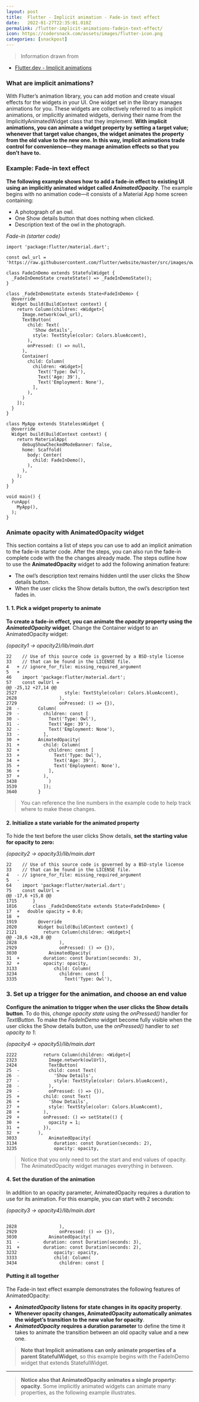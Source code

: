 ```yaml
---
layout: post
title:  Flutter - Implicit animation - Fade-in text effect
date:   2022-01-27T22:35:01.018Z
permalink: /flutter-implicit-animations-fadein-text-effect/
icon: https://codersnack.com/assets/images/flutter-icon.png
categories: [snackpost]
---
```


> Information drawn from 
- [Flutter.dev - Implicit animations](https://docs.flutter.dev/codelabs/implicit-animations)


### What are implicit animations?

With Flutter’s animation library, you can add motion and create visual effects for the widgets in your UI. One widget set in the library manages animations for you. These widgets are collectively referred to as implicit animations, or implicitly animated widgets, deriving their name from the ImplicitlyAnimatedWidget class that they implement. **With implicit animations, you can animate a widget property by setting a target value; whenever that target value changes, the widget animates the property from the old value to the new one. In this way, implicit animations trade control for convenience—they manage animation effects so that you don’t have to.**


### Example: Fade-in text effect

**The following example shows how to add a fade-in effect to existing UI using an implicitly animated widget called *AnimatedOpacity***. The example begins with no animation code—it consists of a Material App home screen containing:

- A photograph of an owl.
- One Show details button that does nothing when clicked.
- Description text of the owl in the photograph.

*Fade-in (starter code)*

```
import 'package:flutter/material.dart';

const owl_url = 'https://raw.githubusercontent.com/flutter/website/master/src/images/owl.jpg';

class FadeInDemo extends StatefulWidget {
  _FadeInDemoState createState() => _FadeInDemoState();
}

class _FadeInDemoState extends State<FadeInDemo> {
  @override
  Widget build(BuildContext context) {
    return Column(children: <Widget>[
      Image.network(owl_url),
      TextButton(
        child: Text(
          'Show details',
          style: TextStyle(color: Colors.blueAccent),
        ),
        onPressed: () => null,
      ),
      Container(
        child: Column(
          children: <Widget>[
            Text('Type: Owl'),
            Text('Age: 39'),
            Text('Employment: None'),
          ],
        ),
      )
    ]);
  }
}

class MyApp extends StatelessWidget {
  @override
  Widget build(BuildContext context) {
    return MaterialApp(
      debugShowCheckedModeBanner: false,
      home: Scaffold(
        body: Center(
          child: FadeInDemo(),
        ),
      ),
    );
  }
}

void main() {
  runApp(
    MyApp(),
  );
}

```


### Animate opacity with AnimatedOpacity widget

This section contains a list of steps you can use to add an implicit animation to the fade-in starter code. After the steps, you can also run the fade-in complete code with the the changes already made. The steps outline how to use the **AnimatedOpacity** widget to add the following animation feature:

- The owl’s description text remains hidden until the user clicks the Show details button.
- When the user clicks the Show details button, the owl’s description text fades in.


#### 1. 1. Pick a widget property to animate

**To create a fade-in effect, you can animate the *opacity* property using the *AnimatedOpacity* widget**. Change the Container widget to an AnimatedOpacity widget:

*{opacity1 → opacity2}/lib/main.dart*
```
22	  // Use of this source code is governed by a BSD-style license
33	  // that can be found in the LICENSE file.
4	+ // ignore_for_file: missing_required_argument
5	+ 
46	  import 'package:flutter/material.dart';
57	  const owlUrl =
@@ -25,12 +27,14 @@
2527	              style: TextStyle(color: Colors.blueAccent),
2628	            ),
2729	            onPressed: () => {}),
28	-       Column(
29	-         children: const [
30	-           Text('Type: Owl'),
31	-           Text('Age: 39'),
32	-           Text('Employment: None'),
33	-         ],
30	+       AnimatedOpacity(
31	+         child: Column(
32	+           children: const [
33	+             Text('Type: Owl'),
34	+             Text('Age: 39'),
35	+             Text('Employment: None'),
36	+           ],
37	+         ),
3438	        )
3539	      ]);
3640	    }
```
> You can reference the line numbers in the example code to help track where to make these changes.


#### 2. Initialize a state variable for the animated property

To hide the text before the user clicks Show details, **set the starting value for opacity to zero:**

*{opacity2 → opacity3}/lib/main.dart*
```
22	  // Use of this source code is governed by a BSD-style license
33	  // that can be found in the LICENSE file.
4	- // ignore_for_file: missing_required_argument
5	- 
64	  import 'package:flutter/material.dart';
75	  const owlUrl =
@@ -17,6 +15,8 @@
1715	  }
1816	  class _FadeInDemoState extends State<FadeInDemo> {
17	+   double opacity = 0.0;
18	+ 
1919	    @override
2020	    Widget build(BuildContext context) {
2121	      return Column(children: <Widget>[
@@ -28,6 +28,8 @@
2828	            ),
2929	            onPressed: () => {}),
3030	        AnimatedOpacity(
31	+         duration: const Duration(seconds: 3),
32	+         opacity: opacity,
3133	          child: Column(
3234	            children: const [
3335	              Text('Type: Owl'),
```


### 3. Set up a trigger for the animation, and choose an end value

**Configure the animation to trigger when the user clicks the Show details button**. To do this, *change opacity state* using the *onPressed()* handler for *TextlButton*. To make the *FadeInDemo* widget become fully visible when the user clicks the Show details button, use the *onPressed()* handler to *set opacity to 1*:

*{opacity4 → opacity5}/lib/main.dart*
```
2222	      return Column(children: <Widget>[
2323	        Image.network(owlUrl),
2424	        TextButton(
25	-           child: const Text(
26	-             'Show Details',
27	-             style: TextStyle(color: Colors.blueAccent),
28	-           ),
29	-           onPressed: () => {}),
25	+         child: const Text(
26	+           'Show Details',
27	+           style: TextStyle(color: Colors.blueAccent),
28	+         ),
29	+         onPressed: () => setState(() {
30	+           opacity = 1;
31	+         }),
32	+       ),
3033	        AnimatedOpacity(
3134	          duration: const Duration(seconds: 2),
3235	          opacity: opacity,
```

> Notice that you only need to set the start and end values of opacity. The AnimatedOpacity widget manages everything in between.


#### 4. Set the duration of the animation

In addition to an opacity parameter, AnimatedOpacity requires a duration to use for its animation. For this example, you can start with 2 seconds:

*{opacity3 → opacity4}/lib/main.dart*
```

2828	            ),
2929	            onPressed: () => {}),
3030	        AnimatedOpacity(
31	-         duration: const Duration(seconds: 3),
31	+         duration: const Duration(seconds: 2),
3232	          opacity: opacity,
3333	          child: Column(
3434	            children: const [
```


#### Putting it all together

The Fade-in text effect example demonstrates the following features of AnimatedOpacity:

- ***AnimatedOpacity*** **listens for state changes in its opacity property**.
- **Whenever opacity changes, AnimatedOpacity automatically animates the widget’s transition to the new value for opacity**.
- ***AnimatedOpacity*** **requires a duration parameter** to define the time it takes to animate the transition between an old opacity value and a new one.

> **Note that Implicit animations can only animate properties of a parent StatefulWidget**, so this example begins with the FadeInDemo widget that extends StatefulWidget.

---

> **Notice also that AnimatedOpacity animates a single property: opacity**. Some implicitly animated widgets can animate many properties, as the following example illustrates.

